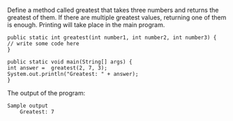 Define a method called greatest that takes three numbers and returns the greatest of them. If there are multiple greatest values, returning one of them is enough. Printing will take place in the main program.

    public static int greatest(int number1, int number2, int number3) {
    // write some code here
    }

    public static void main(String[] args) {
    int answer =  greatest(2, 7, 3);
    System.out.println("Greatest: " + answer);
    }

The output of the program:

    Sample output
        Greatest: 7